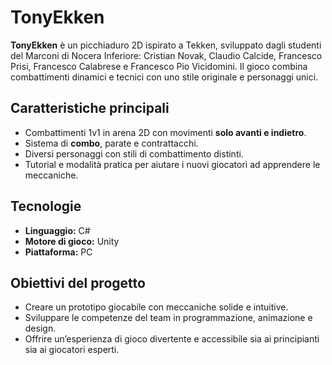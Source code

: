 # TonyEkken

**TonyEkken** è un picchiaduro 2D ispirato a Tekken, sviluppato dagli studenti del Marconi di Nocera Inferiore: Cristian Novak, Claudio Calcide, Francesco Prisi, Francesco Calabrese e Francesco Pio Vicidomini. Il gioco combina combattimenti dinamici e tecnici con uno stile originale e personaggi unici.

## Caratteristiche principali
- Combattimenti 1v1 in arena 2D con movimenti **solo avanti e indietro**.
- Sistema di **combo**, parate e contrattacchi.
- Diversi personaggi con stili di combattimento distinti.
- Tutorial e modalità pratica per aiutare i nuovi giocatori ad apprendere le meccaniche.

## Tecnologie
- **Linguaggio:** C#
- **Motore di gioco:** Unity
- **Piattaforma:** PC

## Obiettivi del progetto
- Creare un prototipo giocabile con meccaniche solide e intuitive.
- Sviluppare le competenze del team in programmazione, animazione e design.
- Offrire un’esperienza di gioco divertente e accessibile sia ai principianti sia ai giocatori esperti.
